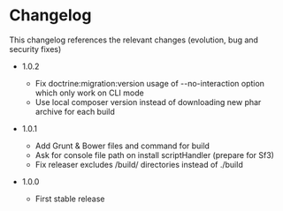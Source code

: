 Changelog
=========

This changelog references the relevant changes (evolution, bug and security fixes)

* 1.0.2

    * Fix doctrine:migration:version usage of --no-interaction option which only work on CLI mode
    * Use local composer version instead of downloading new phar archive for each build
    
* 1.0.1
    
    * Add Grunt & Bower files and command for build
    * Ask for console file path on install scriptHandler (prepare for Sf3)
    * Fix releaser excludes /build/ directories instead of ./build

* 1.0.0

    * First stable release
